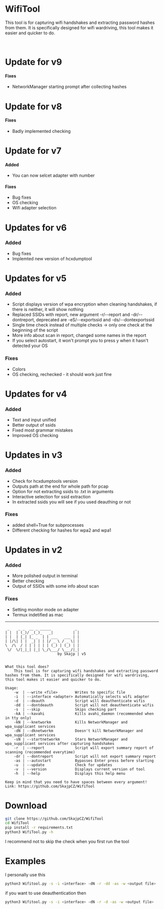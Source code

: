 # WifiTool 
This tool is for capturing wifi handshakes and extracting password hashes from them. It is specifically designed for wifi wardriving, this tool makes it easier and quicker to do.

<br>

# Update for v9

#### Fixes
- NetworkManager starting prompt after collecting hashes

# Update for v8

#### Fixes
- Badly implemented checking

# Update for v7

#### Added
- You can now selcet adapter with number
#### Fixes
- Bug fixes
- OS checking
- Wifi adapter selection

# Updates for v6

### Added
- Bug fixes
- Implemted new version of hcxdumptool

# Updates for v5

### Added
 - Script displays version of wpa encryption when cleaning handshakes, if there is neither, it will show nothing
 - Replaced SSIDs with report, new argument -r/--report and -dr/--dontreport, deprecated are -eS/--exportssid and -ds/--dontexportssid
 - Single time check instead of multiple checks -> only one check at the beginning of the script
 - More info about scan in report, changed some names in the report
 - If you select autostart, it won't prompt you to press y when it hasn't detected your OS
### Fixes
 - Colors
 - OS checking, rechecked - it should work just fine


# Updates for v4

### Added
- Text and input unified
- Better output of ssids
- Fixed most grammar mistakes
- Improved OS checking


# Updates in v3

### Added
- Check for hcxdumptools version
- Outputs path at the end for whole path for pcap 
- Option for not extracting ssids to .txt in arguments
- Interactive selection for ssid extraction
- In extracted ssids you will see if you used deauthing or not
### Fixes
- added shell=True for subprocesses
- Different checking for hashes for wpa2 and wpa1


# Updates in v2

### Added
- More polished output in terminal
- Better checking
- Output of SSIDs with some info about scan
### Fixes
- Setting monitor mode on adapter
- Termux indetified as mac

---

```
 _    _ _  __ _ _____           _ 
| |  | (_)/ _(_)_   _|         | |
| |  | |_| |_ _  | | ___   ___ | |
| |/\| | |  _| | | |/ _ \ / _ \| |
\  /\  / | | | | | | (_) | (_) | |
 \/  \/|_|_| |_| \_/\___/ \___/|_| 
                        by Skajp | v5

 
What this tool does?
    This tool is for capturing wifi handshakes and extracting password hashes from them. It is specifically designed for wifi wardriving, this tool makes it easier and quicker to do.

Usage:
    -w  | --write <file>        Writes to specific file
    -i  | --interface <adapter> Automatically selects wifi adapter
    -d  | --deauth              Script will deauthenticate wifis
    -dd | --dontdeauth          Script will not deauthenticate wifis
    -s  | --skip                Skips checking part
    -kA | --kavahi              Kills avahi_daemon (recommended when in tty only)
    -kN | --knetworkm           Kills NetworkManager and wpa_supplicant services
    -dN | --dknetworkm          Doesn't kill NetworkManager and wpa_supplicant services
    -sN | --startnetworkm       Stars NetworkManager and wpa_supplicant services after capturing handshakes
    -r  | --report              Script will export summary report of scanning (recommended everytime)
    -dr | --dontreport          Script will not export summary report
    -as | --autostart           Bypasses Enter press before starting
    -u  | --update              Check for updates
    -v  | --version             Displays current version of tool
    -h  | --help                Displays this help menu

Keep in mind that you need to have spaces between every argument!
Link: https://github.com/SkajpCZ/WifiTool
```


# Download

```bash
git clone https://github.com/SkajpCZ/WifiTool
cd WifiTool
pip install -r requirements.txt
python3 WifiTool.py -h
```

I recommend not to skip the check when you first run the tool

# Examples

I personally use this 
```bash
python3 Wifitool.py -s -i <interface> -dN -r -dd -as -w <output file>
```

if you want to use deauthentication then
```bash
python3 Wifitool.py -s -i <interface> -dN -r -d -as -w <output file>
```
